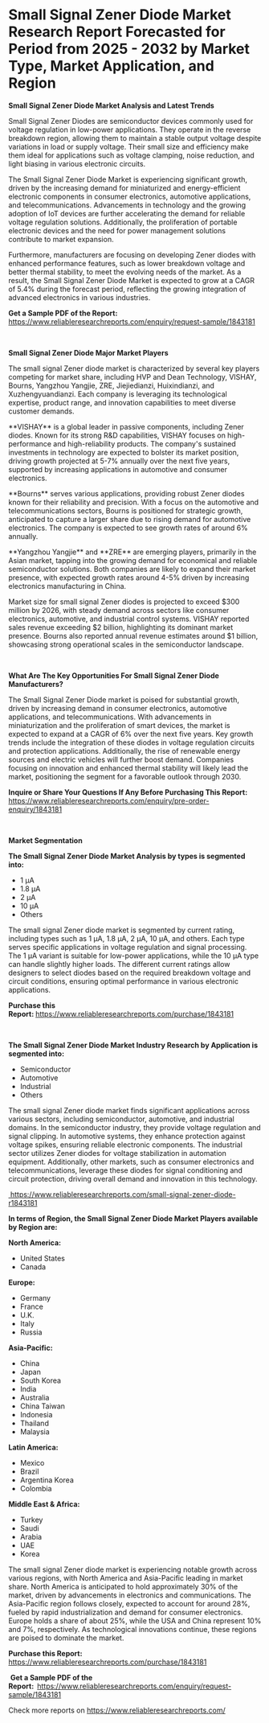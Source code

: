 <p><h1>Small Signal Zener Diode Market Research Report Forecasted for Period from 2025 -  2032 by Market Type, Market Application, and Region</h1></p><p><strong>Small Signal Zener Diode Market Analysis and Latest Trends</strong></p>
<p><p>Small Signal Zener Diodes are semiconductor devices commonly used for voltage regulation in low-power applications. They operate in the reverse breakdown region, allowing them to maintain a stable output voltage despite variations in load or supply voltage. Their small size and efficiency make them ideal for applications such as voltage clamping, noise reduction, and light biasing in various electronic circuits.</p><p>The Small Signal Zener Diode Market is experiencing significant growth, driven by the increasing demand for miniaturized and energy-efficient electronic components in consumer electronics, automotive applications, and telecommunications. Advancements in technology and the growing adoption of IoT devices are further accelerating the demand for reliable voltage regulation solutions. Additionally, the proliferation of portable electronic devices and the need for power management solutions contribute to market expansion.</p><p>Furthermore, manufacturers are focusing on developing Zener diodes with enhanced performance features, such as lower breakdown voltage and better thermal stability, to meet the evolving needs of the market. As a result, the Small Signal Zener Diode Market is expected to grow at a CAGR of 5.4% during the forecast period, reflecting the growing integration of advanced electronics in various industries.</p></p>
<p><strong>Get a Sample PDF of the Report:&nbsp;</strong> <a href="https://www.reliableresearchreports.com/enquiry/request-sample/1843181?utm_campaign=3275&utm_medium=2&utm_source=Github&utm_content=ia&utm_term=06042025&utm_id=small-signal-zener-diode">https://www.reliableresearchreports.com/enquiry/request-sample/1843181</a></p>
<p>&nbsp;</p>
<p><strong>Small Signal Zener Diode Major Market Players</strong></p>
<p><p>The small signal Zener diode market is characterized by several key players competing for market share, including HVP and Dean Technology, VISHAY, Bourns, Yangzhou Yangjie, ZRE, Jiejiedianzi, Huixindianzi, and Xuzhengyuandianzi. Each company is leveraging its technological expertise, product range, and innovation capabilities to meet diverse customer demands.</p><p>**VISHAY** is a global leader in passive components, including Zener diodes. Known for its strong R&D capabilities, VISHAY focuses on high-performance and high-reliability products. The company's sustained investments in technology are expected to bolster its market position, driving growth projected at 5-7% annually over the next five years, supported by increasing applications in automotive and consumer electronics.</p><p>**Bourns** serves various applications, providing robust Zener diodes known for their reliability and precision. With a focus on the automotive and telecommunications sectors, Bourns is positioned for strategic growth, anticipated to capture a larger share due to rising demand for automotive electronics. The company is expected to see growth rates of around 6% annually.</p><p>**Yangzhou Yangjie** and **ZRE** are emerging players, primarily in the Asian market, tapping into the growing demand for economical and reliable semiconductor solutions. Both companies are likely to expand their market presence, with expected growth rates around 4-5% driven by increasing electronics manufacturing in China.</p><p>Market size for small signal Zener diodes is projected to exceed $300 million by 2026, with steady demand across sectors like consumer electronics, automotive, and industrial control systems. VISHAY reported sales revenue exceeding $2 billion, highlighting its dominant market presence. Bourns also reported annual revenue estimates around $1 billion, showcasing strong operational scales in the semiconductor landscape.</p></p>
<p>&nbsp;</p>
<p><strong>What Are The Key Opportunities For Small Signal Zener Diode Manufacturers?</strong></p>
<p><p>The Small Signal Zener Diode market is poised for substantial growth, driven by increasing demand in consumer electronics, automotive applications, and telecommunications. With advancements in miniaturization and the proliferation of smart devices, the market is expected to expand at a CAGR of 6% over the next five years. Key growth trends include the integration of these diodes in voltage regulation circuits and protection applications. Additionally, the rise of renewable energy sources and electric vehicles will further boost demand. Companies focusing on innovation and enhanced thermal stability will likely lead the market, positioning the segment for a favorable outlook through 2030.</p></p>
<p><strong>Inquire or Share Your Questions If Any Before Purchasing This Report:</strong> <a href="https://www.reliableresearchreports.com/enquiry/pre-order-enquiry/1843181?utm_campaign=3275&utm_medium=2&utm_source=Github&utm_content=ia&utm_term=06042025&utm_id=small-signal-zener-diode">https://www.reliableresearchreports.com/enquiry/pre-order-enquiry/1843181</a></p>
<p>&nbsp;</p>
<p><strong>Market Segmentation</strong></p>
<p><strong>The Small Signal Zener Diode Market Analysis by types is segmented into:</strong></p>
<p><ul><li>1 µA</li><li>1.8 µA</li><li>2 µA</li><li>10 µA</li><li>Others</li></ul></p>
<p><p>The small signal Zener diode market is segmented by current rating, including types such as 1 µA, 1.8 µA, 2 µA, 10 µA, and others. Each type serves specific applications in voltage regulation and signal processing. The 1 µA variant is suitable for low-power applications, while the 10 µA type can handle slightly higher loads. The different current ratings allow designers to select diodes based on the required breakdown voltage and circuit conditions, ensuring optimal performance in various electronic applications.</p></p>
<p><strong>Purchase this Report:&nbsp;</strong><a href="https://www.reliableresearchreports.com/purchase/1843181?utm_campaign=3275&utm_medium=2&utm_source=Github&utm_content=ia&utm_term=06042025&utm_id=small-signal-zener-diode">https://www.reliableresearchreports.com/purchase/1843181</a></p>
<p>&nbsp;</p>
<p><strong>The Small Signal Zener Diode Market Industry Research by Application is segmented into:</strong></p>
<p><ul><li>Semiconductor</li><li>Automotive</li><li>Industrial</li><li>Others</li></ul></p>
<p><p>The small signal Zener diode market finds significant applications across various sectors, including semiconductor, automotive, and industrial domains. In the semiconductor industry, they provide voltage regulation and signal clipping. In automotive systems, they enhance protection against voltage spikes, ensuring reliable electronic components. The industrial sector utilizes Zener diodes for voltage stabilization in automation equipment. Additionally, other markets, such as consumer electronics and telecommunications, leverage these diodes for signal conditioning and circuit protection, driving overall demand and innovation in this technology.</p></p>
<p><a href="https://www.reliableresearchreports.com/small-signal-zener-diode-r1843181?utm_campaign=3275&utm_medium=2&utm_source=Github&utm_content=ia&utm_term=06042025&utm_id=small-signal-zener-diode">&nbsp;https://www.reliableresearchreports.com/small-signal-zener-diode-r1843181</a></p>
<p><strong>In terms of Region, the Small Signal Zener Diode Market Players available by Region are:</strong></p>
<p>
    <p> <strong> North America: </strong>
        <ul>
            <li>United States</li>
            <li>Canada</li>
        </ul>
        </p> 
    <p> <strong> Europe: </strong>
        <ul>
            <li>Germany</li>
            <li>France</li>
            <li>U.K.</li>
            <li>Italy</li>
            <li>Russia</li>
        </ul>
        </p> 
    <p> <strong> Asia-Pacific: </strong>
        <ul>
            <li>China</li>
            <li>Japan</li>
            <li>South Korea</li>
            <li>India</li>
            <li>Australia</li>
            <li>China Taiwan</li>
            <li>Indonesia</li>
            <li>Thailand</li>
            <li>Malaysia</li>
        </ul>
        </p> 
    <p> <strong> Latin America: </strong>
        <ul>
            <li>Mexico</li>
            <li>Brazil</li>
            <li>Argentina Korea</li>
            <li>Colombia</li>
        </ul>
        </p> 
    <p> <strong> Middle East & Africa: </strong>
        <ul>
            <li>Turkey</li>
            <li>Saudi</li>
            <li>Arabia</li>
            <li>UAE</li>
            <li>Korea</li>
        </ul>
    </p>
    </p>
<p><p>The small signal Zener diode market is experiencing notable growth across various regions, with North America and Asia-Pacific leading in market share. North America is anticipated to hold approximately 30% of the market, driven by advancements in electronics and communications. The Asia-Pacific region follows closely, expected to account for around 28%, fueled by rapid industrialization and demand for consumer electronics. Europe holds a share of about 25%, while the USA and China represent 10% and 7%, respectively. As technological innovations continue, these regions are poised to dominate the market.</p></p>
<p><strong>Purchase this Report: </strong><a href="https://www.reliableresearchreports.com/purchase/1843181?utm_campaign=3275&utm_medium=2&utm_source=Github&utm_content=ia&utm_term=06042025&utm_id=small-signal-zener-diode">https://www.reliableresearchreports.com/purchase/1843181</a></p>
<p>&nbsp;<strong>Get a Sample PDF of the Report:&nbsp;&nbsp;</strong><a href="https://www.reliableresearchreports.com/enquiry/request-sample/1843181?utm_campaign=3275&utm_medium=2&utm_source=Github&utm_content=ia&utm_term=06042025&utm_id=small-signal-zener-diode">https://www.reliableresearchreports.com/enquiry/request-sample/1843181</a></p>
<p><strong></strong></p>
<p>Check more reports on <a href="https://www.reliableresearchreports.com/?utm_campaign=3275&utm_medium=2&utm_source=Github&utm_content=ia&utm_term=06042025&utm_id=small-signal-zener-diode">https://www.reliableresearchreports.com/</a></p>